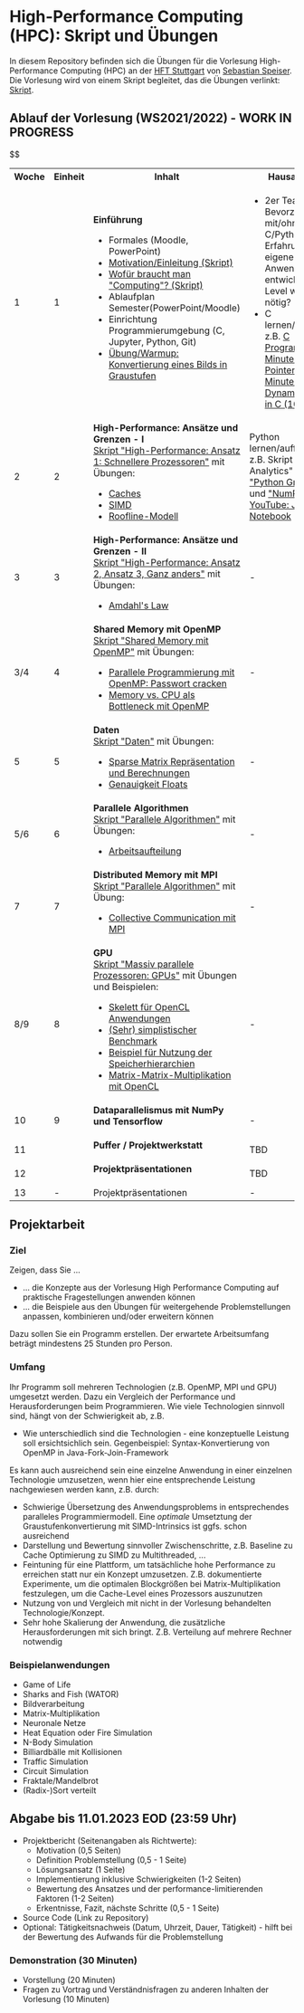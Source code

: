 # High-Performance Computing (HPC): Skript und Übungen

In diesem Repository befinden sich die Übungen für die Vorlesung High-Performance Computing (HPC) an der [HFT Stuttgart](https://www.hft-stuttgart.de) von [Sebastian Speiser](https://www.hft-stuttgart.de/p/sebastian-speiser). Die Vorlesung wird von einem Skript begleitet, das die Übungen verlinkt: [Skript](https://sspeiser.github.io/hpc-doc/intro.html).

## Ablauf der Vorlesung (WS2021/2022) - WORK IN PROGRESS

<table>
<tr>
    <th>Woche</th><th>Einheit</th><th>Inhalt</th><th>Hausaufgabe</th>
</tr>
<tr>
    <td>1</td><td>1</td>
    <td><b>Einführung</b>
        <ul><li>Formales (Moodle, PowerPoint)</li>
            <li><a href="https://sspeiser.github.io/hpc-doc/intro.html">Motivation/Einleitung (Skript)</a></li>
            <li><a href="https://sspeiser.github.io/hpc-doc/computing.html">Wofür braucht man "Computing"? (Skript)</a></li>
            <li>Ablaufplan Semester(PowerPoint/Moodle)</li>
            <li>Einrichtung Programmierumgebung (C, Jupyter, Python, Git)</li>
            <li><a href="https://github.com/sspeiser/hpc-uebungen/tree/main/graustufen">Übung/Warmup: Konvertierung eines Bilds in Graustufen</a></li>
            </ul></td>
    <td><ul><li>2er Teams bilden. Bevorzugt mit/ohne C/Python-Erfahrung - eigene Anwendungsidee entwickeln High-Level warum HPC nötig?</li>
            <li>C lernen/auffrischen, z.B. <a href="https://www.youtube.com/watch?v=3lQEunpmtRA">C Programming (25 Minuten)</a>, <a href="https://youtu.be/mw1qsMieK5c">C Pointer (10 Minuten)</a> und <a href="https://youtu.be/wadj1UH2gVQ">Dynamic Memory in C (10 Minuten)</a></li></ul></td>
    </tr>
    <tr>
    <td>2</td><td>2</td>
    <td><b>High-Performance: Ansätze und Grenzen - I</b><br />
        <a href="https://sspeiser.github.io/hpc-doc/high-performance.html">Skript "High-Performance: Ansatz 1: Schnellere Prozessoren"</a> mit Übungen:
        <ul><li><a href="https://github.com/sspeiser/hpc-uebungen/tree/main/caches">Caches</a></li>
            <li><a href="https://github.com/sspeiser/hpc-uebungen/tree/main/simd">SIMD</a></li>
            <li><a href="https://github.com/sspeiser/hpc-uebungen/tree/main/roofline">Roofline-Modell</a></li></ul></td>
            <td>Python lernen/auffrischen, z.B. Skript "Data Analytics" Kapitel <a href="https://speiser.hft-pages.io/vl-data-analytics/python-intro/python-intro-live.html">"Python Grundlagen"</a> und <a href="https://speiser.hft-pages.io/vl-data-analytics/data-understanding/10-numpy.html">"NumPy"</a>. <a href="https://www.youtube.com/watch?v=HW29067qVWk">YouTube: Jupyter Notebook</a> </td>
    </tr>
    <tr>
        <td>3</td><td>3</td>
        <td><b>High-Performance: Ansätze und Grenzen - II</b><br />
        <a href="https://sspeiser.github.io/hpc-doc/high-performance.html">Skript "High-Performance: Ansatz 2, Ansatz 3, Ganz anders"</a> mit Übungen:
        <ul><li><a href="https://github.com/sspeiser/hpc-uebungen/tree/main/amdahl">Amdahl's Law</a></li></ul></td>
        <td>
            -
        </td>
    </tr>$$
    <tr>
        <td>3/4</td><td>4</td>
        <td><b>Shared Memory mit OpenMP</b><br />
        <a href="https://sspeiser.github.io/hpc-doc/sharedmemory.html">Skript "Shared Memory mit OpenMP"</a> mit Übungen:
        <ul><li><a href="https://github.com/sspeiser/hpc-uebungen/tree/main/password-crack-openmp">Parallele Programmierung mit OpenMP: Passwort cracken</a></li>
        <li><a href="https://github.com/sspeiser/hpc-uebungen/tree/main/cpu-vs-mem">Memory vs. CPU als Bottleneck mit OpenMP</a></li></ul></td>
        <td>
            -
        </td>
    </tr>
    <tr>
        <td>5</td><td>5</td>
        <td><b>Daten</b><br />
        <a href="https://sspeiser.github.io/hpc-doc/data.html">Skript "Daten"</a> mit Übungen:
        <ul>
        <li><a href="https://github.com/sspeiser/hpc-uebungen/tree/main/sparse-matrix">Sparse Matrix Repräsentation und Berechnungen</a></li>
        <li><a href="https://github.com/sspeiser/hpc-uebungen/tree/main/numerik-floats">Genauigkeit Floats</a></li></ul></td>
        <td>
            -
        </td>
    </tr>
    <tr>
        <td>5/6</td><td>6</td>
        <td><b>Parallele Algorithmen</b><br />
        <a href="https://sspeiser.github.io/hpc-doc/algorithmen.html">Skript "Parallele Algorithmen"</a> mit Übungen:
        <ul><li><a href="https://github.com/sspeiser/hpc-uebungen/tree/main/openmp-tiling">Arbeitsaufteilung</a></li></ul></td>
        <td>
            -
        </td>
    </tr>
    <tr>
        <td>7</td><td>7</td>
        <td><b>Distributed Memory mit MPI</b><br />
        <a href="https://sspeiser.github.io/hpc-doc/distributedmemory.html">Skript "Parallele Algorithmen"</a> mit Übung:
        <ul>
        <li><a href="https://github.com/sspeiser/hpc-uebungen/tree/main/mpi-collective-comm">Collective Communication mit MPI</a></li>
        </ul></td>
        <td>
            -
        </td>
    </tr>
    <tr>
        <td>8/9</td><td>8</td>
        <td><b>GPU</b><br />
        <a href="https://sspeiser.github.io/hpc-doc/gpu.html">Skript "Massiv parallele Prozessoren: GPUs"</a> mit Übungen und Beispielen:
        <ul>
        <li><a href="https://github.com/sspeiser/hpc-uebungen/tree/main/helloworlds/opencl">Skelett für OpenCL Anwendungen</a></li>
        <li><a href="https://github.com/sspeiser/hpc-uebungen/tree/main/opencl-benchmark">(Sehr) simplistischer Benchmark</a></li>
        <li><a href="https://github.com/sspeiser/hpc-uebungen/tree/main/opencl-local-example">Beispiel für Nutzung der Speicherhierarchien</a></li>
        <li><a href="https://github.com/sspeiser/hpc-uebungen/tree/main/opencl-matmul">Matrix-Matrix-Multiplikation mit OpenCL</a></li>
        </ul></td>
        <td>
            -
        </td>
    </tr>
    <tr>
        <td>10</td><td>9</td>
        <td><b>Dataparallelismus mit NumPy und Tensorflow</b><br />
        <!-- <a href="https://sspeiser.github.io/hpc-doc/distributedmemory.html">Skript "Parallele Algorithmen"</a> mit Übungen: -->
        <ul>
        <!-- <li><a href="https://github.com/sspeiser/hpc-uebungen/tree/main/openmp-tiling">Arbeitsaufteilung</a></li> -->
        </ul></td>
        <td>
            -
        </td>
    </tr>
    <tr>
        <td>11</td><td></td>
        <td><b>Puffer / Projektwerkstatt</b><br />
        <!-- <a href="https://sspeiser.github.io/hpc-doc/distributedmemory.html">Skript "Parallele Algorithmen"</a> mit Übungen: -->
        <ul>
        <!-- <li><a href="https://github.com/sspeiser/hpc-uebungen/tree/main/openmp-tiling">Arbeitsaufteilung</a></li> -->
        <td>TBD</td>
        </ul></td>
        <td>
            -
        </td>
    </tr>
    <tr>
        <td>12</td><td></td>
        <td><b>Projektpräsentationen</b><br />
        <!-- <a href="https://sspeiser.github.io/hpc-doc/distributedmemory.html">Skript "Parallele Algorithmen"</a> mit Übungen: -->
        <ul>
        <!-- <li><a href="https://github.com/sspeiser/hpc-uebungen/tree/main/openmp-tiling">Arbeitsaufteilung</a></li> -->
        <td>TBD</td>
        </ul></td>
        <td>
            -
        </td>
    </tr>
    <!--
        Vorstellung Projektideen, nicht im Skript?
    -->
    <!--
        Quantencomputing
    -->
    <tr>
        <td>13</td><td>-</td>
        <td>Projektpräsentationen</td>
        <td>-</td>
    </tr>
</table>

## Projektarbeit

### Ziel

Zeigen, dass Sie ...
- ... die Konzepte aus der Vorlesung High Performance Computing auf praktische Fragestellungen anwenden können
- ... die Beispiele aus den Übungen für weitergehende Problemstellungen anpassen, kombinieren und/oder erweitern können

Dazu sollen Sie ein Programm erstellen. Der erwartete Arbeitsumfang beträgt mindestens 25 Stunden pro Person.

### Umfang

Ihr Programm soll mehreren Technologien (z.B. OpenMP, MPI und GPU) umgesetzt werden. Dazu ein Vergleich der Performance und Herausforderungen beim Programmieren. Wie viele Technologien sinnvoll sind, hängt von der Schwierigkeit ab, z.B.
- Wie unterschiedlich sind die Technologien - eine konzeptuelle Leistung soll ersichtsichlich sein. Gegenbeispiel: Syntax-Konvertierung von OpenMP in Java-Fork-Join-Framework

Es kann auch ausreichend sein eine einzelne Anwendung in einer einzelnen Technologie umzusetzen, wenn hier eine entsprechende Leistung nachgewiesen werden kann, z.B. durch:
- Schwierige Übersetzung des Anwendungsproblems in entsprechendes paralleles Programmiermodell. Eine *optimale* Umsetztung der Graustufenkonvertierung mit SIMD-Intrinsics ist ggfs. schon ausreichend
- Darstellung und Bewertung sinnvoller Zwischenschritte, z.B. Baseline zu Cache Optimierung zu SIMD zu Multithreaded, ...
- Feintuning für eine Plattform, um tatsächliche hohe Performance zu erreichen statt nur ein Konzept umzusetzen. Z.B. dokumentierte Experimente, um die optimalen Blockgrößen bei Matrix-Multiplikation festzulegen, um die Cache-Level eines Prozessors auszunutzen
- Nutzung von und Vergleich mit nicht in der Vorlesung behandelten Technologie/Konzept.
- Sehr hohe Skalierung der Anwendung, die zusätzliche Herausforderungen mit sich bringt. Z.B. Verteilung auf mehrere Rechner notwendig


### Beispielanwendungen

- Game of Life
- Sharks and Fish (WATOR)
- Bildverarbeitung
- Matrix-Multiplikation
- Neuronale Netze
- Heat Equation oder Fire Simulation
- N-Body Simulation
- Billiardbälle mit Kollisionen
- Traffic Simulation
- Circuit Simulation
- Fraktale/Mandelbrot
- (Radix-)Sort verteilt


## Abgabe bis 11.01.2023 EOD (23:59 Uhr)

- Projektbericht (Seitenangaben als Richtwerte): 
    - Motivation (0,5 Seiten)
    - Definition Problemstellung (0,5 - 1 Seite)
    - Lösungsansatz (1 Seite)
    - Implementierung inklusive Schwierigkeiten (1-2 Seiten)
    - Bewertung des Ansatzes und der performance-limitierenden Faktoren (1-2 Seiten) 
    - Erkentnisse, Fazit, nächste Schritte (0,5 - 1 Seite)
- Source Code (Link zu Repository)
- Optional: Tätigkeitsnachweis (Datum, Uhrzeit, Dauer, Tätigkeit) - hilft bei der Bewertung des Aufwands für die Problemstellung

### Demonstration (30 Minuten) 

- Vorstellung (20 Minuten)
- Fragen zu Vortrag und Verständnisfragen zu anderen Inhalten der Vorlesung (10 Minuten)
